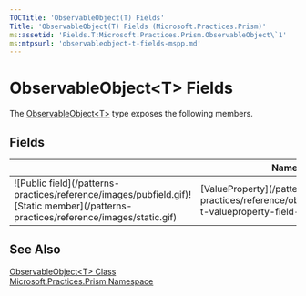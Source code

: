 ```yaml
---
TOCTitle: 'ObservableObject(T) Fields'
Title: 'ObservableObject(T) Fields (Microsoft.Practices.Prism)'
ms:assetid: 'Fields.T:Microsoft.Practices.Prism.ObservableObject\`1'
ms:mtpsurl: 'observableobject-t-fields-mspp.md'
---
```



# ObservableObject&lt;T&gt; Fields

The [ObservableObject&lt;T&gt;](/patterns-practices/reference/observableobject-t-class-mspp
) type exposes the following members.

## Fields

<table>

<thead>
<tr class="header">
<th> </th>
<th>Name</th>
<th>Description</th>
</tr>
</thead>
<tbody>
<tr class="odd">
<td>![Public field](/patterns-practices/reference/images/pubfield.gif)![Static member](/patterns-practices/reference/images/static.gif)</td>
<td>[ValueProperty](/patterns-practices/reference/observableobject-t-valueproperty-field-mspp)</td>
<td><div class="summary">
Identifies the Value property of the ObservableObject
</div></td>
</tr>
</tbody>
</table>

## See Also

[ObservableObject&lt;T&gt; Class](/patterns-practices/reference/observableobject-t-class-mspp)  
[Microsoft.Practices.Prism Namespace](/patterns-practices/reference/mspp-namespace)  
